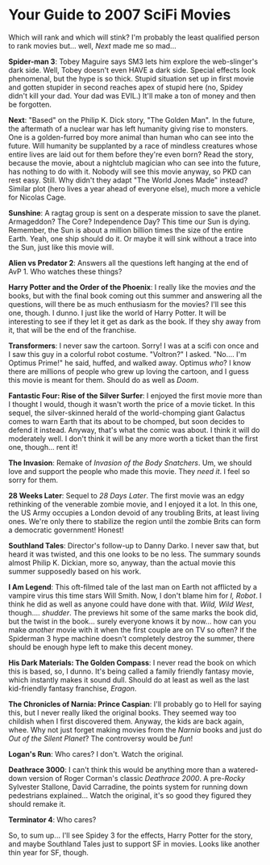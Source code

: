# Your Guide to 2007 SciFi Movies

Which will rank and which will stink? I'm probably the least qualified person to rank movies but... well, *Next* made me so mad...

**Spider-man 3**: Tobey Maguire says SM3 lets him explore the web-slinger's dark side. Well, Tobey doesn't even HAVE a dark side. Special effects look phenomenal, but the hype is so thick. Stupid situation set up in first movie and gotten stupider in second reaches apex of stupid here (no, Spidey didn't kill your dad. Your dad was EVIL.) It'll make a ton of money and then be forgotten.

**Next**: "Based" on the Philip K. Dick story, "The Golden Man". In the future, the aftermath of a nuclear war has left humanity giving rise to monsters. One is a golden-furred boy more animal than human who can see into the future. Will humanity be supplanted by a race of mindless creatures whose entire lives are laid out for them before they're even born? Read the story, because the movie, about a nightclub magician who can see into the future, has nothing to do with it. Nobody will see this movie anyway, so PKD can rest easy. Still. Why didn't they adapt "The World Jones Made" instead? Similar plot (hero lives a year ahead of everyone else), much more a vehicle for Nicolas Cage.

**Sunshine**: A ragtag group is sent on a desperate mission to save the planet. Armageddon? The Core? Independence Day? This time our Sun is dying. Remember, the Sun is about a million billion times the size of the entire Earth. Yeah, one ship should do it. Or maybe it will sink without a trace into the Sun, just like this movie will.

**Alien vs Predator 2**: Answers all the questions left hanging at the end of AvP 1. Who watches these things?

**Harry Potter and the Order of the Phoenix**: I really like the movies *and* the books, but with the final book coming out this summer and answering all the questions, will there be as much enthusiasm for the movies? I'll see this one, though. I dunno. I just like the world of Harry Potter. It will be interesting to see if they let it get as dark as the book. If they shy away from it, that will be the end of the franchise.

**Transformers**: I never saw the cartoon. Sorry! I was at a scifi con once and I saw this guy in a colorful robot costume. "Voltron?" I asked. "No.... I'm Optimus Prime!" he said, huffed, and walked away. Optimus *who*? I know there are millions of people who grew up loving the cartoon, and I guess this movie is meant for them. Should do as well as *Doom*.

**Fantastic Four: Rise of the Silver Surfer**: I enjoyed the first movie more than I thought I would, though it wasn't worth the price of a movie ticket. In this sequel, the silver-skinned herald of the world-chomping giant Galactus comes to warn Earth that its about to be chomped, but soon decides to defend it instead. Anyway, that's what the comic was about. I think it will do moderately well. I don't think it will be any more worth a ticket than the first one, though... rent it!

**The Invasion**: Remake of *Invasion of the Body Snatchers*. Um, we should love and support the people who made this movie. They *need it*. I feel so sorry for them.

**28 Weeks Later**: Sequel to *28 Days Later*. The first movie was an edgy rethinking of the venerable zombie movie, and I enjoyed it a lot. In this one, the US Army occupies a London devoid of any troubling Brits, at least living ones. We're only there to stabilize the region until the zombie Brits can form a democratic government! Honest!

**Southland Tales**: Director's follow-up to Danny Darko. I never saw that, but heard it was twisted, and this one looks to be no less. The summary sounds almost Philip K. Dickian, more so, anyway, than the actual movie this summer supposedly based on his work.

**I Am Legend**: This oft-filmed tale of the last man on Earth not afflicted by a vampire virus this time stars Will Smith. Now, I don't blame him for *I, Robot*. I think he did as well as anyone could have done with that. *Wild, Wild West*, though.... *shudder*. The previews hit some of the same marks the book did, but the twist in the book... surely everyone knows it by now... how can you make *another* movie with it when the first couple are on TV so often? If the Spiderman 3 hype machine doesn't completely destroy the summer, there should be enough hype left to make this decent money.

**His Dark Materials: The Golden Compass**: I never read the book on which this is based, so, I dunno. It's being called a family friendly fantasy movie, which instantly makes it sound dull. Should do at least as well as the last kid-friendly fantasy franchise, *Eragon*.

**The Chronicles of Narnia: Prince Caspian**: I'll probably go to Hell for saying this, but I never really liked the original books. They seemed way too childish when I first discovered them. Anyway, the kids are back again, whee. Why not just forget making movies from the *Narnia* books and just do *Out of the Silent Planet*? The controversy would be *fun*!

**Logan's Run**: Who cares? I don't. Watch the original.

**Deathrace 3000**: I can't think this would be anything more than a watered-down version of Roger Corman's classic *Deathrace 2000*. A pre-*Rocky* Sylvester Stallone, David Carradine, the points system for running down pedestrians explained... Watch the original, it's so good they figured they should remake it.

**Terminator 4**: Who cares?

So, to sum up... I'll see Spidey 3 for the effects, Harry Potter for the story, and maybe Southland Tales just to support SF in movies. Looks like another thin year for SF, though.
